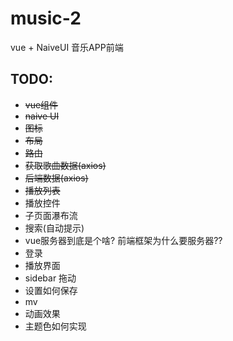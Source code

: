 # music-2

vue + NaiveUI 音乐APP前端

## TODO:

- ~~vue组件~~
- ~~naive UI~~
- ~~图标~~
- ~~布局~~
- ~~路由~~
- ~~获取歌曲数据(axios)~~
- ~~后端数据(axios)~~
- ~~播放列表~~
- 播放控件
- 子页面瀑布流
- 搜索(自动提示)
- vue服务器到底是个啥? 前端框架为什么要服务器??
- 登录  
- 播放界面
- sidebar 拖动
- 设置如何保存
- mv
- 动画效果
- 主题色如何实现